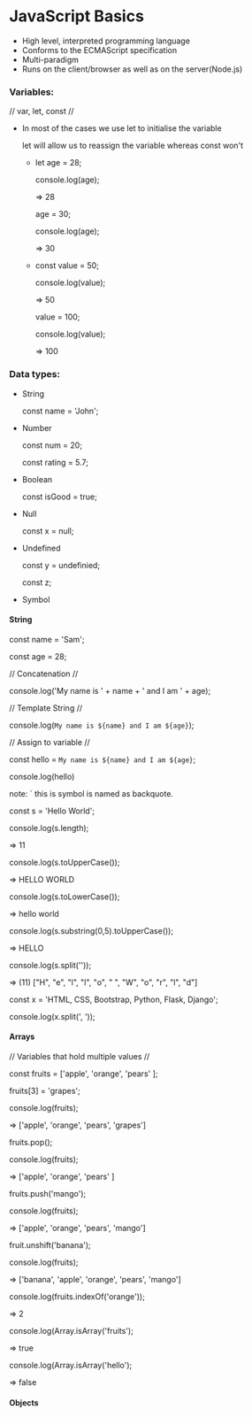 # JavaScript Basics

- High level, interpreted programming language
- Conforms to the ECMAScript specification
- Multi-paradigm
- Runs on the client/browser as well as on the server(Node.js)

### Variables:

// var, let, const //

- In most of the cases we use let to initialise the variable 

  let will allow us to reassign the variable whereas const won't 

  - let age = 28;

    console.log(age);

    => 28

    age = 30;

    console.log(age);

    => 30

  - const value = 50;

    console.log(value);

    => 50

    value = 100;

    console.log(value);

    => 100

### Data types:

- String

  const name = 'John';

- Number

  const num = 20;

  const rating = 5.7;

- Boolean

  const isGood = true;

- Null

  const x = null;

- Undefined

  const y = undefinied;

  const z;

- Symbol

#### String

const name = 'Sam';

const age = 28;



// Concatenation //

console.log('My name is ' + name + ' and I am ' + age);



// Template String //

console.log(`My name is ${name} and I am ${age}`);



// Assign to variable //

const hello = `My name is ${name} and I am ${age}`;

console.log(hello)



note: ` this is symbol is named as backquote.



const s = 'Hello World';

console.log(s.length);

=> 11

console.log(s.toUpperCase());

=> HELLO WORLD

console.log(s.toLowerCase());

=> hello world

console.log(s.substring(0,5).toUpperCase());

=> HELLO

console.log(s.split(''));

=> (11) ["H", "e", "l", "l", "o", " ", "W", "o", "r", "l", "d"]

const x = 'HTML, CSS, Bootstrap, Python, Flask, Django';

console.log(x.split(', '));

#### Arrays

// Variables that hold multiple values //

const fruits = ['apple', 'orange', 'pears' ];

fruits[3] = 'grapes';

console.log(fruits);

=> ['apple', 'orange', 'pears', 'grapes']

fruits.pop();

console.log(fruits);

=> ['apple', 'orange', 'pears' ]

fruits.push('mango');

console.log(fruits);

=> ['apple', 'orange', 'pears', 'mango']

fruit.unshift('banana');

console.log(fruits);

=> ['banana', 'apple', 'orange', 'pears', 'mango']

console.log(fruits.indexOf('orange'));

=> 2

console.log(Array.isArray('fruits');

=> true

console.log(Array.isArray('hello');

=> false

#### Objects



###### 

